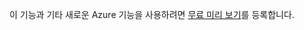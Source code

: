 이 기능과 기타 새로운 Azure 기능을 사용하려면 [무료 미리 보기][1]를 등록합니다.



[1]: https://account.windowsazure.com/PreviewFeatures